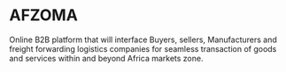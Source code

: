 # AFZOMA
Online B2B platform that will interface Buyers, sellers, Manufacturers and freight forwarding logistics companies for seamless transaction of goods and services within and beyond Africa markets zone.
